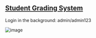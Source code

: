 ## [Student Grading System](https://www.sourcecodester.com/php/14522/student-grading-system-using-phpmysql-source-code.html)

Login in the background: admin/admin123

![image](https://user-images.githubusercontent.com/54017627/160226181-96a79fd8-61e8-418b-a974-fa125f04f9e0.png)
